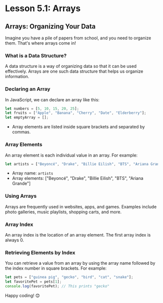 # Lesson 5.1: Arrays

## Arrays: Organizing Your Data

Imagine you have a pile of papers from school, and you need to organize them. That's where arrays come in!

### What is a Data Structure?

A data structure is a way of organizing data so that it can be used effectively. Arrays are one such data structure that helps us organize information.

### Declaring an Array

In JavaScript, we can declare an array like this:

```javascript
let numbers = [5, 10, 15, 20, 25];
let fruits = ["Apple", "Banana", "Cherry", "Date", "Elderberry"];
let emptyArray = [];
```

- Array elements are listed inside square brackets and separated by commas.

### Array Elements

An array element is each individual value in an array. For example:

```javascript
let artists = ["Beyoncé", "Drake", "Billie Eilish", "BTS", "Ariana Grande"];
```

- Array name: `artists`
- Array elements: ["Beyoncé", "Drake", "Billie Eilish", "BTS", "Ariana Grande"]

### Using Arrays

Arrays are frequently used in websites, apps, and games. Examples include photo galleries, music playlists, shopping carts, and more.


### Array Index

An array index is the location of an array element. The first array index is always 0.


### Retrieving Elements by Index

You can retrieve a value from an array by using the array name followed by the index number in square brackets. For example:

```javascript
let pets = ["guinea pig", "gecko", "bird", "cat", "snake"];
let favoritePet = pets[1];
console.log(favoritePet); // This prints "gecko"
```


Happy coding! 😊